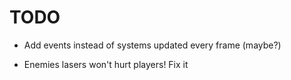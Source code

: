 # TODO

- Add events instead of systems updated every frame (maybe?)

- Enemies lasers won't hurt players! Fix it
